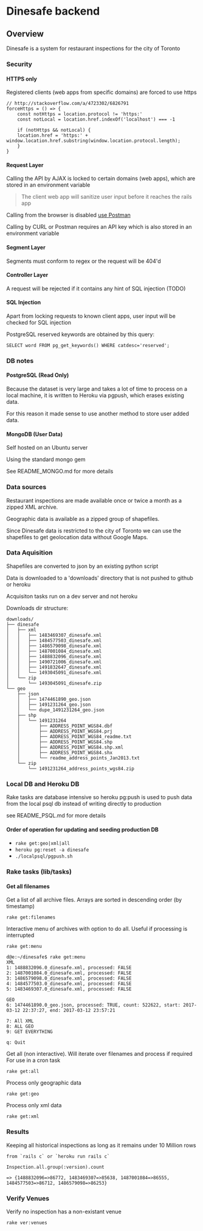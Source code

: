 # Dinesafe backend

## Overview

Dinesafe is a system for restaurant inspections for the city of Toronto

### Security

#### HTTPS only

Registered clients (web apps from specific domains) are forced to use https

<!-- language: lang-none -->

    // http://stackoverflow.com/a/4723302/6826791
    forceHttps = () => {
        const notHttps = location.protocol != 'https:'
        const notLocal = location.href.indexOf('localhost') === -1

        if (notHttps && notLocal) {
        location.href = 'https:' + window.location.href.substring(window.location.protocol.length);
        }
    }


#### Request Layer

Calling the API by AJAX is locked to certain domains (web apps), which are stored in an environment variable

> The client web app will sanitize user input before it reaches the rails app 

Calling from the browser is disabled [use Postman](https://www.getpostman.com/)

Calling by CURL or Postman requires an API key which is also stored in an environment variable

#### Segment Layer

Segments must conform to regex or the request will be 404'd

#### Controller Layer

A request will be rejected if it contains any hint of SQL injection (TODO)

#### SQL Injection 

Apart from locking requests to known client apps, user input will be checked for SQL injection

PostgreSQL reserved keywords are obtained by this query:

    SELECT word FROM pg_get_keywords() WHERE catdesc='reserved';


### DB notes

#### PostgreSQL (Read Only)

Because the dataset is very large and takes a lot of time to process on a local machine,
it is written to Heroku via pgpush, which erases existing data.

For this reason it made sense to use another method to store user added data.

#### MongoDB (User Data)

Self hosted on an Ubuntu server

Using the standard mongo gem

See README_MONGO.md for more details

### Data sources

Restaurant inspections are made available once or twice a month as a zipped XML archive.

Geographic data is available as a zipped group of shapefiles.

Since Dinesafe data is restricted to the city of Toronto we can use the shapefiles to get geolocation data without Google Maps.

### Data Aquisition

Shapefiles are converted to json by an existing python script

Data is downloaded to a 'downloads' directory that is not pushed to github or heroku

Acquisiton tasks run on a dev server and not heroku

Downloads dir structure:

<!-- language: lang-none -->
    downloads/
    ├── dinesafe
    │   ├── xml
    │   │   ├── 1483469307_dinesafe.xml
    │   │   ├── 1484577503_dinesafe.xml
    │   │   ├── 1486579098_dinesafe.xml
    │   │   ├── 1487001084_dinesafe.xml
    │   │   ├── 1488832096_dinesafe.xml
    │   │   ├── 1490721006_dinesafe.xml
    │   │   ├── 1491832647_dinesafe.xml
    │   │   └── 1493045091_dinesafe.xml
    │   └── zip
    │       └── 1493045091_dinesafe.zip
    └── geo
        ├── json
        │   ├── 1474461890_geo.json
        │   ├── 1491231264_geo.json
        │   └── dupe_1491231264_geo.json
        ├── shp
        │   └── 1491231264
        │       ├── ADDRESS_POINT_WGS84.dbf
        │       ├── ADDRESS_POINT_WGS84.prj
        │       ├── ADDRESS_POINT_WGS84_readme.txt
        │       ├── ADDRESS_POINT_WGS84.shp
        │       ├── ADDRESS_POINT_WGS84.shp.xml
        │       ├── ADDRESS_POINT_WGS84.shx
        │       └── readme_address_points_Jan2013.txt
        └── zip
            └── 1491231264_address_points_wgs84.zip


### Local DB and Heroku DB

  Rake tasks are database intensive so heroku pg:push is used to push data from the local psql db instead of writing directly to production

  see README_PSQL.md for more details

#### Order of operation for updating and seeding production DB

* `rake get:geo|xml|all`
* `heroku pg:reset -a dinesafe`
* `./localpsql/pgpush.sh`

### Rake tasks (lib/tasks)



#### Get all filenames

Get a list of all archive files. Arrays are sorted in descending order (by timestamp)

    rake get:filenames

Interactive menu of archives with option to do all. Useful if processing is interrupted

    rake get:menu

<!-- language: lang-none -->

    d@e:~/dinesafe$ rake get:menu
    XML
    1: 1488832096.0_dinesafe.xml, processed: FALSE
    2: 1487001084.0_dinesafe.xml, processed: FALSE
    3: 1486579098.0_dinesafe.xml, processed: FALSE
    4: 1484577503.0_dinesafe.xml, processed: FALSE
    5: 1483469307.0_dinesafe.xml, processed: FALSE

    GEO
    6: 1474461890.0_geo.json, processed: TRUE, count: 522622, start: 2017-03-12 22:37:27, end: 2017-03-12 23:57:21

    7: All XML
    8: ALL GEO
    9: GET EVERYTHING

    q: Quit


Get all (non interactive). Will iterate over filenames and process if required
For use in a cron task

    rake get:all

Process only geographic data

    rake get:geo

Process only xml data

    rake get:xml

### Results

Keeping all historical inspections as long as it remains under 10 Million rows

<!-- language: lang-none -->

    from `rails c` or `heroku run rails c`

    Inspection.all.group(:version).count

    => {1488832096=>86772, 1483469307=>85638, 1487001084=>86555, 1484577503=>86712, 1486579098=>86253}

### Verify Venues

Verify no inspection has a non-existant venue

    rake ver:venues